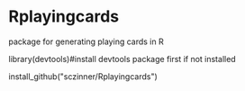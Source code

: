# Rplayingcards
package for generating playing cards in R

library(devtools)#install devtools package first if not installed   

install_github("sczinner/Rplayingcards")